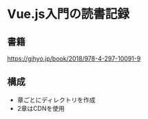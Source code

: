 # Vue.js入門の読書記録
## 書籍
https://gihyo.jp/book/2018/978-4-297-10091-9

## 構成
- 章ごとにディレクトリを作成
- 2章はCDNを使用